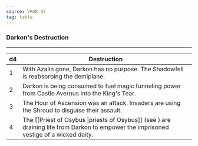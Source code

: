 ```yaml
---
source: VRGR 92
tag: table
---
```


### Darkon's Destruction
---
|d4|Destruction|
|----|------------|
|1|With Azalin gone, Darkon has no purpose. The Shadowfell is reabsorbing the demiplane.|
|2|Darkon is being consumed to fuel magic funneling power from Castle Avernus into the King's Tear.|
|3|The Hour of Ascension was an attack. Invaders are using the Shroud to disguise their assault.|
|4|The [[Priest of Osybus \|priests of Osybus]] (see ) are draining life from Darkon to empower the imprisoned vestige of a wicked deity.|
